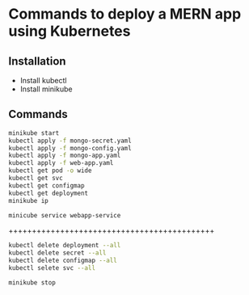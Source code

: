 # Commands to deploy a MERN app using Kubernetes

## Installation
- Install kubectl
- Install minikube

## Commands
```bash
minikube start
kubectl apply -f mongo-secret.yaml
kubectl apply -f mongo-config.yaml
kubectl apply -f mongo-app.yaml
kubectl apply -f web-app.yaml
kubectl get pod -o wide
kubectl get svc
kubectl get configmap
kubectl get deployment
minikube ip
```
```bash
minicube service webapp-service
```
++++++++++++++++++++++++++++++++++++++++++++

```bash
kubectl delete deployment --all
kubectl delete secret --all
kubectl delete configmap --all
kubectl selete svc --all
```

``` bash
minikube stop
```